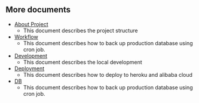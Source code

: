 ## More documents
- [About Project](project.md)
    - This document describes the project structure
- [Workflow](workflow.md)
    - This document describes how to back up production database using cron job.
- [Development](development.md)
    - This document describes the local development
- [Deployment](deployment.md)
    - This document describes how to deploy to heroku and alibaba cloud
- [DB](backup.md)
    - This document describes how to back up production database using cron job.
